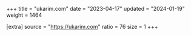 +++
title = "ukarim.com"
date = "2023-04-17"
updated = "2024-01-19"
weight = 1464

[extra]
source = "https://ukarim.com"
ratio = 76
size = 1
+++
